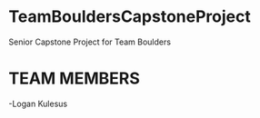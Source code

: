 # TeamBouldersCapstoneProject
Senior Capstone Project for Team Boulders

TEAM MEMBERS
=======================
-Logan Kulesus